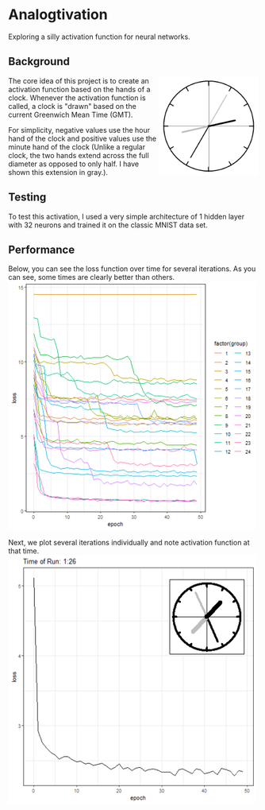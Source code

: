 # Analogtivation
Exploring a silly activation function for neural networks.

## Background

<img align="right" src="images/clock.png" width=200 height=200>
The core idea of this project is to create an activation function based on the hands of a clock. Whenever the activation function is called, a clock is "drawn" based on the current Greenwich Mean Time (GMT).

For simplicity, negative values use the hour hand of the clock and positive values use the minute hand of the clock (Unlike a regular clock, the two hands extend across the full diameter as opposed to only half. I have shown this extension in gray.).

## Testing

To test this activation, I used a very simple architecture of 1 hidden layer with 32 neurons and trained it on the classic MNIST data set.

## Performance

Below, you can see the loss function over time for several iterations. As you can see, some times are clearly better than others.
<img src="images/results.png" width=500>

Next, we plot several iterations individually and note activation function at that time.
<img src="images/1h26m.png" width=500 height=500>